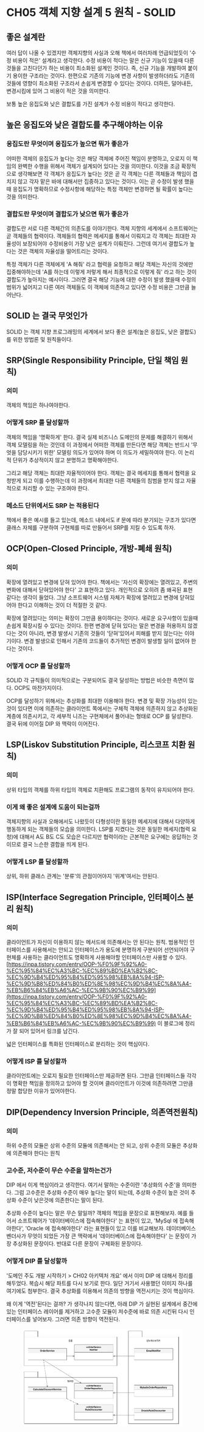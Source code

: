 # CH05 객체 지향 설계 5 원칙 - SOLID

## 좋은 설계란

여러 답이 나올 수 있겠지만 객체지향의 사실과 오해 책에서 여러차례 언급되었듯이 '수정 비용이 적은' 설계라고 생각한다. 수정 비용이 적다는 말은 신규 기능이 있을때 다른 것들을 고친다던가 하는 비용이 최소화된 설계인 것이다. 즉, 신규 기능을 개발하여 붙이기 용이한 구조라는 것이다. 한편으로 기존의 기능에 변경 사항이 발생하더라도 기존의 것들에 영향이 최소화된 구조라서 손쉽게 변경할 수 있다는 것이다. 더하든, 덜어내든, 변경시킴에 있어 그 비용이 적은 것을 의미한다.

보통 높은 응집도와 낮은 결합도를 가진 설계가 수정 비용이 적다고 생각한다.



## 높은 응집도와 낮은 결합도를 추구해야하는 이유

### 응집도란 무엇이며 응집도가 높으면 뭐가 좋은가

어떠한 객체의 응집도가 높다는 것은 해당 객체에 주어진 책임이 분명하고, 오로지 이 책임의 완벽한 수행을 위해서 객체가 설계되어 있다는 것을 의미한다. 이것을 조금 확장적으로 생각해보면 각 객체가 응집도가 높다는 것은 곧 각 객체는 다른 객체들과 책임이 겹치지 않고 각자 맡은 바에 대해서만 집중하고 있다는 것이다. 이는 곧 수정이 발생 했을때 응집도가 명확하므로 수정사항에 해당하는 특정 객체만 변경하면 될 확률이 높다는 것을 의미한다.

&#x20;

### 결합도란 무엇이며 결합도가 낮으면 뭐가 좋은가

결합도란 서로 다른 객체간의 의존도를 이야기한다. 객체 지향의 세계에서 소프트웨어는 곧 객체들의 협력이다. 객체들의 협력은 메세지를 통해서 이뤄지고 각 객체는 최대한 자율성이 보장되어야 수정비용이 가장 낮은 설계가 이뤄진다. 그런데 여기서 결합도가 높다는 것은 객체의 자율성을 떨어트리는 것이다.&#x20;

특정 객체가 다른 객체에게 'A 해줘' 라고 협력을 요청하고 해당 객체는 자신의 것에만 집중해야하는데 'A를 하는데 이렇게 저렇게 해서 최종적으로 이렇게 줘' 라고 하는 것이 결합도가 높아지는 예시이다. 그러면 결국 해당 기능에 대한 수정이 발생 했을때 수정의 범위가 넓어지고 다른 여러 객체들도 이 객체에 의존하고 있다면 수정 비용은 그만큼 늘어난다.



## SOLID 는 결국 무엇인가

SOLID 는 객체 지향 프로그래밍의 세계에서 보다 좋은 설계(높은 응집도, 낮은 결합도)를 위한 방법론 및 원칙들이다.



## SRP(**Single Responsibility Principle,** 단일 책임 원칙)

### 의미

객체의 책임은 하나여야한다.



### 어떻게 SRP 를 달성할까

객체의 책임을 '명확하게' 한다. 결국 실제 비즈니스 도메인의 문제를 해결하기 위해서 객체 모델링을 하는 것인데 이 과정에서 어떠한 객체를 만든다면 해당 객체는 반드시 '무엇을 담당시키기 위한' 모델링 의도가 있어야 하며 이 의도가 세밀하여야 한다. 이 논리적 단위가 추상적이지 않고 분명하고 명확해야한다.

그리고 해당 객체는 최대한 자율적이어야 한다. 객체는 결국 메세지를 통해서 협력을 요청받게 되고 이를 수행하는데 이 과정에서 최대한 다른 객체들의 침범을 받지 않고 자율적으로 처리할 수 있는 구조여야 한다.



### 메소드 단위에서도 SRP 는 적용된다

책에서 좋은 예시를 들고 있는데, 메소드 내에서도 if 문에 따라 분기되는 구조가 있다면 클래스 자체를 구분하여 구현체를 따로 만들어서 SRP를 지킬 수 있도록 하자.



## OCP(**Open-Closed Principle**, **개방-폐쇄 원칙)**

### 의미

확장에 열려있고 변경에 닫혀 있어야 한다. 책에서는 '자신의 확장에는 열려있고, 주변의 변화에 대해서 닫혀있어야 한다' 고 표현하고 있다. 개인적으로 오히려 좀 왜곡된 표현 같다는 생각이 들었다. 그냥 소프트웨어 시스템 자체가 확장에 열려있고 변경에 닫혀있어야 한다고 이해하는 것이 더 적절한 것 같다.

확장에 열려있다는 의미는 확장이 그만큼 용이하다는 것이다. 새로운 요구사항이 있을때 손쉽게 확장시킬 수 있다는 것이다. 한편 변경에 닫혀 있다는 말은 변경을 허용하지 않겠다는 것이 아니라, 변경 발생시 기존의 것들이 '닫혀'있어서 피해를 받지 않는다는 이야기이다. 변경 발생으로 인해서 기존의 코드들이 추가적인 변경이 발생할 일이 없어야 한다는 것이다.



### 어떻게 OCP 를 달성할까

SOLID 각 규칙들이 의미적으로는 구분되어도 결국 달성하는 방법은 비슷한 측면이 많다. OCP도 마찬가지이다.

OCP를 달성하기 위해서는 추상화를 최대한 이용해야 한다. 변경 및 확장 가능성이 있는 것이 있다면 이에 의존하는 클라이언트 쪽에서는 구체적 객체에 의존하지 않고 추상화된 계층에 의존시키고, 각 세부적 니즈는 구현체에서 풀어내는 형태로 OCP 를 달성한다. 결국 뒤에 이어질 DIP 와 맥락이 이어진다.



## LSP(**Liskov Substitution Principle,** 리스코프 치환 원칙)

### 의미

상위 타입의 객체를 하위 타입의 객체로 치환해도 프로그램의 동작이 유지되어야 한다.



### 이게 왜 좋은 설계에 도움이 되는걸까

객체지향의 사실과 오해에서도 나왔듯이 다형성이란 동일한 메세지에 대해서 다양하게 행동하게 되는 객체들의 모습을 의미한다. LSP를 지켰다는 것은 동일한 메세지(협력 요청)에 대해서 A도 B도 C도 모습은 다르지만 협력이라는 근본적은 요구에는 응답하는 것이므로 결국 느슨한 결합을 띄게 된다.



### 어떻게 LSP 를 달성할까

상위, 하위 클래스 관계는 '분류'의 관점이어야지 '위계'여서는 안된다.



## ISP(**Interface Segregation Principle,** 인터페이스 분리 원칙)

### 의미

클라이언트가 자신이 이용하지 않는 메서드에 의존해서는 안 된다는 원칙. 범용적인 인터페이스를 사용해서는 안되고 인터페이스가 용도에 분명하게 구분되어 선언되어야 구현체를 사용하는 클라이언트도 명확하게 사용해야할 인터페이스만 사용할 수 있다. [https://inpa.tistory.com/entry/OOP-%F0%9F%92%A0-%EC%95%84%EC%A3%BC-%EC%89%BD%EA%B2%8C-%EC%9D%B4%ED%95%B4%ED%95%98%EB%8A%94-ISP-%EC%9D%B8%ED%84%B0%ED%8E%98%EC%9D%B4%EC%8A%A4-%EB%B6%84%EB%A6%AC-%EC%9B%90%EC%B9%99](https://inpa.tistory.com/entry/OOP-%F0%9F%92%A0-%EC%95%84%EC%A3%BC-%EC%89%BD%EA%B2%8C-%EC%9D%B4%ED%95%B4%ED%95%98%EB%8A%94-ISP-%EC%9D%B8%ED%84%B0%ED%8E%98%EC%9D%B4%EC%8A%A4-%EB%B6%84%EB%A6%AC-%EC%9B%90%EC%B9%99) 이 블로그에 정리가 잘 되어 있어서 링크를 남긴다.

넓은 인터페이스를 특화된 인터페이스로 분리하는 것이 핵심이다.



### 어떻게 ISP 를 달성할까

클라이언트에는 오로지 필요한 인터페이스만 제공하면 된다. 그만큼 인터페이스들 각각이 명확한 책임을 정의하고 있어야 할 것이며 클라이언트가 이것에 의존하려면 그만큼 정말 합당한 이유가 있어야한다.



## DIP(**Dependency Inversion Principle,** 의존역전원칙)

### 의미

하위 수준의 모듈은 상위 수준의 모듈에 의존해서는 안 되고, 상위 수준의 모듈은 추상화에 의존해야 한다는 원칙



### 고수준, 저수준이 무슨 수준을 말하는건가

DIP 에서 이게 핵심이라고 생각한다. 여기서 말하는 수준이란 '추상화의 수준'을 의미한다. 그럼 고수준은 추상화 수준이 매우 높다는 말이 되는데, 추상화 수준이 높은 것이 추상화 수준이 낮은것에 의존한다는 말이 된다.

추상화 수준이 높다는 말은 무슨 말일까? 객체의 책임을 문장으로 표현해보자. 예를 들어서 소프트웨어가 '데이터베이스에 접속해야한다' 는 표현이 있고, 'MySql 에 접속해야한다', 'Oracle 에 접속해야한다' 라는 표현들이 있고 이를 비교해보자. 데이터베이스 벤더사가 무엇이 되었든 가장 큰 맥락에서 '데이터베이스에 접속해야한다' 는 문장이 가장 추상화된 문장이다. 반대로 다른 문장이 구체화된 문장이다.



### 어떻게 DIP 를 달성할까

'도메인 주도 개발 시작하기 > CH02 아키텍처 개요' 에서 이미 DIP 에 대해서 정리를 해두었다. 복습시 해당 파트를 다시 보기로 한다. 일단 거기서 사용했던 이미지 하나를 여기에도 첨부한다. 결국 추상화를 이용해서 의존의 방향을 역전시키는 것이 핵심이다.

왜 이게 '역전'된다는 걸까? 가 생각나지 않는다면, 아래 DIP 가 실현된 설계에서 중간에 있는 인터페이스 레이어를 제거하고 고수준 모듈이 저수준에 바로 의존 시킨뒤 다시 인터페이스를 넣어보자. 그러면 의존 방향이 역전된다.

<figure><img src="../../.gitbook/assets/image (1) (2) (1) (1).png" alt=""><figcaption></figcaption></figure>
